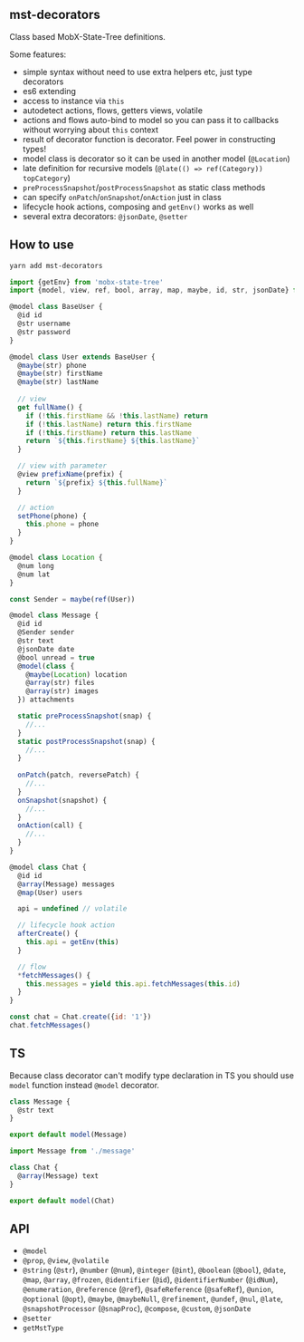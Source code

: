 ## mst-decorators

Class based MobX-State-Tree definitions.

Some features:
- simple syntax without need to use extra helpers etc, just type decorators
- es6 extending
- access to instance via `this`
- autodetect actions, flows, getters views, volatile
- actions and flows auto-bind to model so you can pass it to callbacks without
worrying about `this` context
- result of decorator function is decorator. Feel power in constructing types! 
- model class is decorator so it can be used in another model (`@Location`)
- late definition for recursive models (`@late(() => ref(Category)) topCategory`)
- `preProcessSnapshot`/`postProcessSnapshot` as static class methods
- can specify `onPatch`/`onSnapshot`/`onAction` just in class
- lifecycle hook actions, composing and `getEnv()` works as well
- several extra decorators: `@jsonDate`, `@setter`

## How to use

```bash
yarn add mst-decorators
```

```js
import {getEnv} from 'mobx-state-tree'
import {model, view, ref, bool, array, map, maybe, id, str, jsonDate} from 'mst-decorators'

@model class BaseUser {
  @id id
  @str username
  @str password
}

@model class User extends BaseUser {
  @maybe(str) phone
  @maybe(str) firstName
  @maybe(str) lastName
  
  // view
  get fullName() {
    if (!this.firstName && !this.lastName) return
    if (!this.lastName) return this.firstName
    if (!this.firstName) return this.lastName
    return `${this.firstName} ${this.lastName}`
  }

  // view with parameter
  @view prefixName(prefix) {
    return `${prefix} ${this.fullName}`
  }

  // action
  setPhone(phone) {
    this.phone = phone
  }
}

@model class Location {
  @num long
  @num lat
}

const Sender = maybe(ref(User))

@model class Message {
  @id id
  @Sender sender
  @str text
  @jsonDate date
  @bool unread = true
  @model(class {
    @maybe(Location) location
    @array(str) files
    @array(str) images
  }) attachments

  static preProcessSnapshot(snap) {
    //...
  }
  static postProcessSnapshot(snap) {
    //...
  }
  
  onPatch(patch, reversePatch) {
    //...
  }
  onSnapshot(snapshot) {
    //...
  }
  onAction(call) {
    //...
  }
}

@model class Chat {
  @id id
  @array(Message) messages
  @map(User) users

  api = undefined // volatile

  // lifecycle hook action
  afterCreate() {
    this.api = getEnv(this)
  }

  // flow
  *fetchMessages() {
    this.messages = yield this.api.fetchMessages(this.id)
  }
}

const chat = Chat.create({id: '1'})
chat.fetchMessages()
```

## TS

Because class decorator can't modify type declaration in TS you should use
`model` function instead `@model` decorator.

```js
class Message {
  @str text
}

export default model(Message)
```

```js
import Message from './message'

class Chat {
  @array(Message) text
}

export default model(Chat)
```

## API

- `@model`
- `@prop`, `@view`, `@volatile`
- `@string` (`@str`), `@number` (`@num`), `@integer` (`@int`),
`@boolean` (`@bool`), `@date`, `@map`, `@array`, `@frozen`,
`@identifier` (`@id`), `@identifierNumber` (`@idNum`), `@enumeration`,
`@reference` (`@ref`), `@safeReference` (`@safeRef`), `@union`,
`@optional` (`@opt`), `@maybe`, `@maybeNull`, `@refinement`, `@undef`, `@nul`,
`@late`, `@snapshotProcessor` (`@snapProc`), `@compose`, `@custom`, `@jsonDate`
- `@setter`
- `getMstType`
